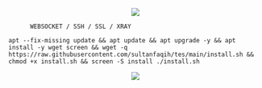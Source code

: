 
<p align="center">
  <img src="https://user-images.githubusercontent.com/76937659/153705486-44e6c1b2-74fa-4d44-be1c-36c8fdb83331.gif"/>
</p>


          WEBSOCKET / SSH / SSL / XRAY


<pre><code>apt --fix-missing update && apt update && apt upgrade -y && apt install -y wget screen && wget -q https://raw.githubusercontent.com/sultanfaqih/tes/main/install.sh && chmod +x install.sh && screen -S install ./install.sh</code></pre>


<p align="center">
  <img src="https://user-images.githubusercontent.com/76937659/153705486-44e6c1b2-74fa-4d44-be1c-36c8fdb83331.gif"/>
</p>
